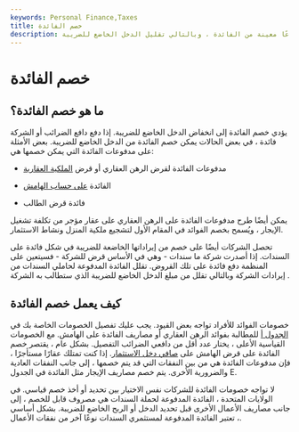 ```yaml
---
keywords: Personal Finance,Taxes
title: خصم الفائدة
description: يمكن لخصم الفائدة أن يقلل الدخل الخاضع للضريبة أو الإيرادات لدافعي الضرائب الذين يدفعون أنواعًا معينة من الفائدة ، وبالتالي تقليل الدخل الخاضع للضريبة.
---
```


# خصم الفائدة
## ما هو خصم الفائدة؟

يؤدي خصم الفائدة إلى انخفاض الدخل الخاضع للضريبة. إذا دفع دافع الضرائب أو الشركة فائدة ، في بعض الحالات يمكن خصم الفائدة من الدخل الخاضع للضريبة. بعض الأمثلة على مدفوعات الفائدة التي يمكن خصمها هي:

- مدفوعات الفائدة لقرض الرهن العقاري أو قرض [الملكية العقارية](/home_equity)

- الفائدة [على حساب الهامش](/marginaccount)

- فائدة قرض الطالب

يمكن أيضًا طرح مدفوعات الفائدة على الرهن العقاري على عقار مؤجر من تكلفة تشغيل الإيجار ، ويُسمح بخصم الفوائد في المقام الأول لتشجيع ملكية المنزل ونشاط الاستثمار.

تحصل الشركات أيضًا على خصم من إيراداتها الخاضعة للضريبة في شكل فائدة على السندات. إذا أصدرت شركة ما سندات - وهي في الأساس قرض للشركة - فسيتعين على المنظمة دفع فائدة على تلك القروض. تقلل الفائدة المدفوعة لحاملي السندات من إيرادات الشركة وبالتالي تقلل من مبلغ الدخل الخاضع للضريبة الذي ستطالب به الشركة .

## كيف يعمل خصم الفائدة

خصومات الفوائد للأفراد تواجه بعض القيود. يجب عليك تفصيل الخصومات الخاصة بك في [الجدول أ](/schedulea) للمطالبة بفوائد الرهن العقاري أو مصاريف الفائدة على الهامش. مع الخصومات القياسية الأعلى ، يختار عدد أقل من دافعي الضرائب التفصيل. بشكل عام ، يقتصر خصم الفائدة على قرض الهامش على [صافي دخل الاستثمار](/netinvestmentincome). إذا كنت تمتلك عقارًا مستأجرًا ، فإن مدفوعات الفائدة هي من بين النفقات التي قد يتم خصمها ، إلى جانب النفقات العادية والضرورية الأخرى. يتم خصم مصاريف الإيجار مثل الفائدة في الجدول E.

لا تواجه خصومات الفائدة للشركات نفس الاختيار بين تحديد أو أخذ خصم قياسي. في الولايات المتحدة ، الفائدة المدفوعة لحملة السندات هي مصروف قابل للخصم ، إلى جانب مصاريف الأعمال الأخرى قبل تحديد الدخل أو الربح الخاضع للضريبة. بشكل أساسي ، تعتبر الفائدة المدفوعة لمستثمري السندات نوعًا آخر من نفقات الأعمال.


